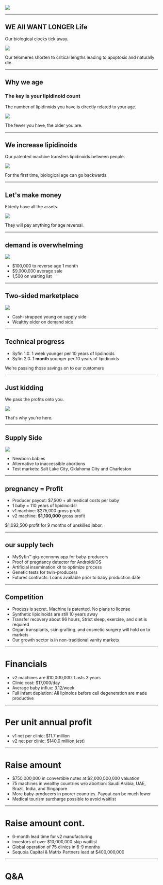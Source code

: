 <link href="https://fonts.googleapis.com/css2?family=Raleway:wght@500;600;800;900&display=swap" rel="stylesheet">
<div id=main>
<img src="logo.svg" />
</div>

---

## WE All WANT LONGER Life

Our biological clocks tick away.

<img src="hourglass.jpg" />

Our telomeres shorten to critical lengths leading to apoptosis and naturally die.

---

## Why we age

### The key is your lipidinoid count

The number of lipidinoids you have is directly related to your age. 

<img src="cell.jpg" />

The fewer you have, the older you are. 

---

## We increase lipidinoids

Our patented machine transfers lipidinoids between people.

<img src="machine.jpg" />

For the first time, biological age can go backwards.

---

## Let's make money 

Elderly have all the assets.

<img src="wealth.jpeg" />

They will pay anything for age reversal.

---

## demand is overwhelming

<img src="money.jpg" />

* $100,000 to reverse age 1 month 
* $9,000,000 average sale
* 1,500 on waiting list 

---

## Two-sided marketplace 

<img src="youth.jpg" />

 * Cash-strapped young on supply side
 * Wealthy older on demand side

---

## Technical progress

 * Syfin 1.0: 1 week younger per 10 years of lipdinoids
 * Syfin 2.0: 1 **month** younger per 10 years of lipidinoids

We're passing those savings on to our customers 

---

## Just kidding

We pass the profits onto you. 

<img src="cash.jpg" />

That's why you're here.

---

## Supply Side

<img src="dropbox.jpg" />

* Newborn babies 
* Alternative to inaccessible abortions
* Test markets: Salt Lake City, Oklahoma City and Charleston

---

## pregnancy = Profit

* Producer payout: $7,500 + all medical costs per baby 
* 1 baby = 110 years of lipidinoids!
* v1 machine: $275,000 gross profit
* v2 machine: **$1,100,000** gross profit

$1,092,500 profit for 9 months of unskilled labor.

---

## our supply tech

 * MySyfin™ gig-economy app for baby-producers
 * Proof of pregnancy detector for Android/iOS
 * Artificial insemination kit to optimize process 
 * Genetic tests for twin-producers
 * Futures contracts: Loans available prior to baby production date

---

## Competition

 * Process is secret. Machine is patented. No plans to license
 * Synthetic lipidinoids are still 10 years away
 * Transfer recovery about 96 hours, Strict sleep, exercise, and diet is required
 * Organ transplants, skin grafting, and cosmetic surgery will hold on to markets
 * Our growth sector is in non-traditional vanity markets

---

# Financials

 * v2 machines are $10,000,000. Lasts 2 years
 * Clinic cost: $17,000/day
 * Average baby influx: 3.12/week
 * Full infant depletion: All lipinoids before cell degeneration are made productive

---

# Per unit annual profit 

 * v1 net per clinic: $11.7 million 
 * v2 net per clinic: $140.0 million (*est*)

---

# Raise amount

 * $750,000,000 in convertible notes at $2,000,000,000 valuation
 * 75 machines in wealthy countries w/o abortion: Saudi Arabia, UAE, Brazil, India, and Singapore
 * More baby-producers in poorer countries. Payout can be much lower
 * Medical tourism surcharge possible to avoid waitlist

---

# Raise amount cont.

 * 6-month lead time for v2 manufacturing 
 * Investors of over $10,000,000 skip waitlist
 * Global operation of 75 clinics in 6-9 months
 * Sequoia Capital & Matrix Partners lead at $400,000,000

---

# Q&A


